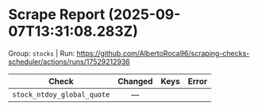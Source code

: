 # Scrape Report (2025-09-07T13:31:08.283Z)

Group: `stocks`  |  Run: https://github.com/AlbertoRoca96/scraping-checks-scheduler/actions/runs/17529212936

| Check | Changed | Keys | Error |
|---|:---:|:--|:--|
| `stock_ntdoy_global_quote` | — |  |  |
